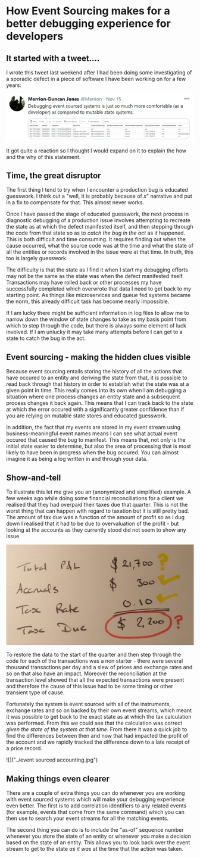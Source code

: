 # How Event Sourcing makes for a better debugging experience for developers

## It started with a tweet....

I wrote this tweet last weekend after I had been doing some investigating of a sporadic defect in a piece of software I have been working on for a few years: 

![](../tweet-sourcing.jpg)

It got quite a reaction so I thought I would expand on it to explain the how and the why of this statement.

## Time, the great disruptor

The first thing I tend to try when I encounter a production bug is educated guesswork. I think out a "well, it is probably because of _x_" narrative and put in a fix to compensate for that. This almost never works.

Once I have passed the stage of educated guesswork, the next process in diagnostic debugging of a production issue involves attempting to recreate the state as at which the defect manifested itself, and then stepping through the code from that state so as to _catch the bug in the act_ as it happened.  This is both difficult and time consuming. It requires finding out when the cause occurred, what the source code was at the time and what the state of all the entities or records involved in the issue were at that time. In truth, this too is largely guesswork.

The difficulty is that the state as I find it when I start my debugging efforts may not be the same as the state was when the defect manifested itself.  Transactions may have rolled back or other processes my have successfully completed which overwrote that data I need to get back to my starting point.  As things like microservices and queue fed systems became the norm, this already difficult task has become nearly impossible.

If I am lucky there might be sufficient information in log files to allow me to narrow down the window of state changes to take as my basis point from which to step through the code, but there is always some element of luck involved. If I am unlucky it may take many attempts before I can get to a state to catch the bug in the act. 

## Event sourcing - making the hidden clues visible

Because event sourcing entails storing the history of all the actions that have occured to an entity and deriving the state from that, it is possible to read back through that history in order to establish what the state was at a given point in time. This really comes into its own when I am debugging a situation where one process changes an entity state and a subsequent process changes it back again. This means that I can track back to the state at which the error occured with a significantly greater confidence than if you are relying on mutable state stores and educated guesswork.

In addition, the fact that my events are stored in my event stream using business-meaningful event names means I can see what actual event occured that caused the bug to manifest. This means that, not only is the initial state easier to determine, but also the area of processing that is most likely to have been in progress when the bug occured. You can almost imagine it as being a log written in and through your data.

## Show-and-tell

To illustrate this let me give you an (anonymized and simplified) example.  A few weeks ago while doing some financial reconciliations for a client we realised that they had overpaid their taxes due that quarter.  This is not the worst thing that can happen with regard to taxation but it is still pretty bad.  The amount of tax due was a function of the amount of profit so as I dug down I realised that it had to be due to overvaluation of the profit - but looking at the accounts as they currently stood did not seem to show any issue.

![](../accounting.jpg)

To restore the data to the start of the quarter and then step through the code for each of the transactions was a non starter - there were several thousand transactions per day and a slew of prices and exchange rates and so on that also have an impact.  Moreover the reconciliation at the transaction level showed that all the expected transactions were present and therefore the cause of this issue had to be some timing or other transient type of cause.

Fortunately the system is event sourced with all of the instruments, exchange rates and so on backed by their own event streams, which meant it was possible to get back to the exact state as at which the tax calculation was performed. From this we could see that the calculation was correct _given the state of the system at that time_.  From there it was a quick job to find the differences between then and now that had impacted the profit of the account and we rapidly tracked the difference down to a late receipt of a price record.  

![]("../event sourced accounting.jpg")

## Making things even clearer

There are a couple of extra things you can do whenever you are working with event sourced systems which will make your debugging experience even better. The first is to add correlation identifiers to any related events (for example, events that come from the same command) which you can then use to search your event streams for all the matching events.

The second thing you can do is to include the "as-of" sequence number whenever you store the state of an entity or whenever you make a decision based on the state of an entity.  This allows you to look back over the event stream to get to the state _as it was_ at the time that the action was taken.
